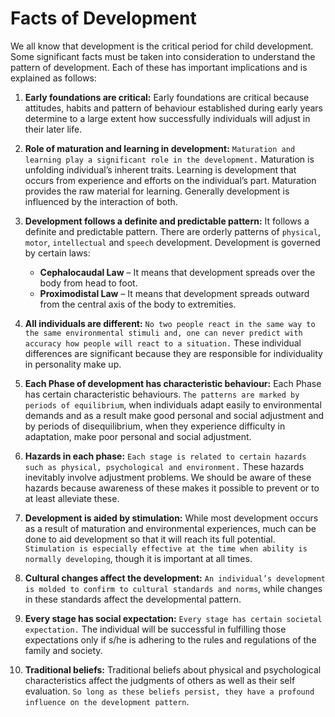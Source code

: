 # Facts of Development
We all know that development is the critical period for child development. Some significant facts must be taken into consideration to understand the
pattern of development. Each of these has important implications and is explained as follows:

1. **Early foundations are critical:**  Early foundations are critical because attitudes, habits and pattern of behaviour established during early
years determine to a large extent how successfully individuals will adjust in their later life.

1. **Role of maturation and learning in development:**  `Maturation and learning play a significant role in the development.` Maturation is unfolding
individual’s inherent traits. Learning is development that occurs from experience and efforts on the individual’s part. Maturation provides the
raw material for learning. Generally development is influenced by the interaction of both.

1. **Development follows a definite and predictable pattern:**  It follows a definite and predictable pattern. There are orderly patterns of
`physical`, `motor`, `intellectual` and `speech` development. Development is governed by certain laws:

   -  **Cephalocaudal Law** – It means that development spreads over the body from head to foot.
   -  **Proximodistal Law** – It means that development spreads outward from the central axis of the body to extremities.

1. **All individuals are different:**  `No two people react in the same way to the same environmental stimuli and, one can never predict with
accuracy how people will react to a situation.` These individual differences are significant because they are responsible for individuality in
personality make up.

1. **Each Phase of development has characteristic behaviour:**  Each Phase has certain characteristic behaviours. `The patterns are marked by
periods of equilibrium`, when individuals adapt easily to environmental demands and as a result make good personal and social adjustment and
by periods of disequilibrium, when they experience difficulty in adaptation, make poor personal and social adjustment.

1. **Hazards in each phase:**  `Each stage is related to certain hazards such as physical, psychological and environment.` These hazards inevitably
involve adjustment problems. We should be aware of these hazards because awareness of these makes it possible to prevent or to at least alleviate
these.

1. **Development is aided by stimulation:**  While most development occurs as a result of maturation and environmental experiences, much can be done
to aid development so that it will reach its full potential. `Stimulation is especially effective at the time when ability is normally developing`,
though it is important at all times.

1. **Cultural changes affect the development:**  `An individual’s development is molded to confirm to cultural standards and norms`, while changes in these standards affect the developmental pattern.

1. **Every stage has social expectation:**  `Every stage has certain societal expectation.` The individual will be successful in fulfilling those
expectations only if s/he is adhering to the rules and regulations of the family and society.

1. **Traditional beliefs:**  Traditional beliefs about physical and psychological characteristics affect the judgments of others as well as their
self evaluation. `So long as these beliefs persist, they have a profound influence on the development pattern`.
